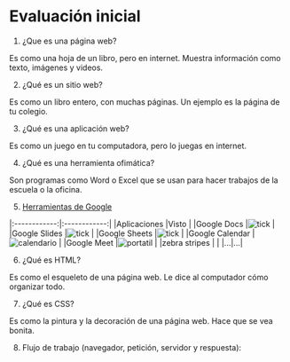 # Evaluación inicial

1. ¿Que es una página web?

Es como una hoja de un libro, pero en internet. Muestra información como texto, imágenes y videos.

2. ¿Qué es un sitio web?

Es como un libro entero, con muchas páginas. Un ejemplo es la página de tu colegio.

3. ¿Qué es una aplicación web?

Es como un juego en tu computadora, pero lo juegas en internet.

4. ¿Qué es una herramienta ofimática?

Son programas como Word o Excel que se usan para hacer trabajos de la escuela o la oficina.

5. [Herramientas de Google](https://www.google.com/intl/es-419/chrome/browser-tools/ "Herramientas de Google")

|:------------:|:------------:|
|Aplicaciones |Visto |
|Google Docs |![tick](https://github.com/enricmolero/2425_smx2_m8_uf1_a2_MoleroPerezEnric/blob/main/emoji%20tick.png) |
|Google Slides |![tick](https://github.com/enricmolero/2425_smx2_m8_uf1_a2_MoleroPerezEnric/blob/main/emoji%20tick.png) |
|Google Sheets |![tick](https://github.com/enricmolero/2425_smx2_m8_uf1_a2_MoleroPerezEnric/blob/main/emoji%20tick.png) |
|Google Calendar |![calendario](https://github.com/enricmolero/2425_smx2_m8_uf1_a2_MoleroPerezEnric/blob/main/emoji%20calendario.png) |
|Google Meet |![portatil](https://github.com/enricmolero/2425_smx2_m8_uf1_a2_MoleroPerezEnric/blob/main/emoji%20portatil.png) |
|zebra stripes | |
|...|...|

6. ¿Qué es HTML?

Es como el esqueleto de una página web. Le dice al computador cómo organizar todo.

7. ¿Qué es CSS?

Es como la pintura y la decoración de una página web. Hace que se vea bonita.

8. Flujo de trabajo (navegador, petición, servidor y respuesta):



